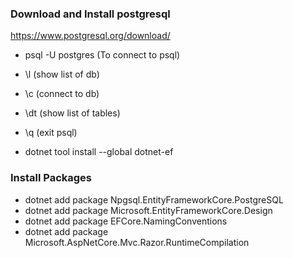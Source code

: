 ﻿### Download and Install postgresql 
https://www.postgresql.org/download/
- psql -U postgres (To connect to psql)
- \l (show list of db)
- \c (connect to db)
- \dt (show list of tables)
- \q (exit psql)

- dotnet tool install --global dotnet-ef

### Install Packages
- dotnet add package Npgsql.EntityFrameworkCore.PostgreSQL
- dotnet add package Microsoft.EntityFrameworkCore.Design
- dotnet add package EFCore.NamingConventions
- dotnet add package Microsoft.AspNetCore.Mvc.Razor.RuntimeCompilation